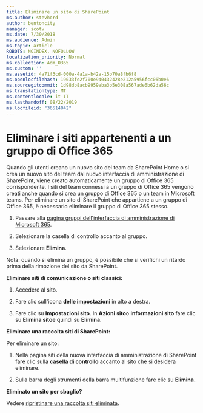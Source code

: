 ```yaml
---
title: Eliminare un sito di SharePoint
ms.author: stevhord
author: bentoncity
manager: scotv
ms.date: 7/30/2018
ms.audience: Admin
ms.topic: article
ROBOTS: NOINDEX, NOFOLLOW
localization_priority: Normal
ms.collection: Adm_O365
ms.custom: ''
ms.assetid: 4a71f3cd-000a-4a1a-b42a-15b70a8fb6f8
ms.openlocfilehash: 19033fe2f700e940432428e212a5956fcc06b0e6
ms.sourcegitcommit: 1d98db8acb9959aba3b5e308a567ade6b62da56c
ms.translationtype: MT
ms.contentlocale: it-IT
ms.lasthandoff: 08/22/2019
ms.locfileid: "36514042"
---
```

# <a name="delete-sites-that-belong-to-an-office-365-group"></a>Eliminare i siti appartenenti a un gruppo di Office 365

Quando gli utenti creano un nuovo sito del team da SharePoint Home o si crea un nuovo sito del team dal nuovo interfaccia di amministrazione di SharePoint, viene creato automaticamente un gruppo di Office 365 corrispondente. I siti del team connessi a un gruppo di Office 365 vengono creati anche quando si crea un gruppo di Office 365 o un team in Microsoft teams. Per eliminare un sito di SharePoint che appartiene a un gruppo di Office 365, è necessario eliminare il gruppo di Office 365 stesso. 
  
1. Passare alla [pagina gruppi dell'interfaccia di amministrazione di Microsoft 365](https://portal.office.com/adminportal/home#/groups).
    
2. Selezionare la casella di controllo accanto al gruppo.
    
3. Selezionare **Elimina**.
    
Nota: quando si elimina un gruppo, è possibile che si verifichi un ritardo prima della rimozione del sito da SharePoint.
  
**Eliminare siti di comunicazione o siti classici:**

1. Accedere al sito.
  
2. Fare clic sull'icona **delle impostazioni** in alto a destra. 
  
3. Fare clic su **Impostazioni sito**. In **Azioni sito**o **informazioni sito** fare clic su **Elimina sito**e quindi su **Elimina**.
  
**Eliminare una raccolta siti di SharePoint:**

Per eliminare un sito:
  
1. Nella pagina siti della nuova interfaccia di amministrazione di SharePoint fare clic sulla **casella di controllo** accanto al sito che si desidera eliminare. 
    
2. Sulla barra degli strumenti della barra multifunzione fare clic su **Elimina.**
    
**Eliminato un sito per sbaglio?**

Vedere [ripristinare una raccolta siti eliminata](https://go.microsoft.com/fwlink/?linkid=867660).
  

